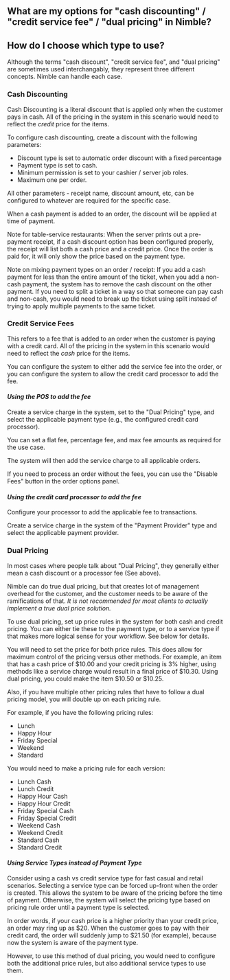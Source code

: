 ## What are my options for "cash discounting" / "credit service fee" / "dual pricing" in Nimble?
## How do I choose which type to use?

Although the terms "cash discount", "credit service fee", and "dual pricing" are sometimes used interchangably, they represent three different concepts. Nimble can handle each case.

### Cash Discounting

Cash Discounting is a literal discount that is applied only when the customer pays in cash. All of the pricing in the system in this scenario would need to reflect the *credit* price for the items.

To configure cash discounting, create a discount with the following parameters:
- Discount type is set to automatic order discount with a fixed percentage
- Payment type is set to cash.
- Minimum permission is set to your cashier / server job roles.
- Maximum one per order.

All other parameters - receipt name, discount amount, etc, can be configured to whatever are required for the specific case.

When a cash payment is added to an order, the discount will be applied at time of payment.

Note for table-service restaurants:
When the server prints out a pre-payment receipt, if a cash discount option has been configured properly, the receipt will list both a cash price and a credit price. Once the order is paid for, it will only show the price based on the payment type.

Note on mixing payment types on an order / receipt:
If you add a cash payment for less than the entire amount of the ticket, when you add a non-cash payment, the system has to remove the cash discount on the other payment. If you need to split a ticket in a way so that someone can pay cash and non-cash, you would need to break up the ticket using split instead of trying to apply multiple payments to the same ticket.

### Credit Service Fees

This refers to a fee that is added to an order when the customer is paying with a credit card. All of the pricing in the system in this scenario would need to reflect the *cash* price for the items.

You can configure the system to either add the service fee into the order, or you can configure the system to allow the credit card processor to add the fee.

#### *Using the POS to add the fee*

Create a service charge in the system, set to the "Dual Pricing" type, and select the applicable payment type (e.g., the configured credit card processor). 

You can set a flat fee, percentage fee, and max fee amounts as required for the use case.

The system will then add the service charge to all applicable orders.

If you need to process an order without the fees, you can use the "Disable Fees" button in the order options panel.

#### *Using the credit card processor to add the fee*

Configure your processor to add the applicable fee to transactions.

Create a service charge in the system of the "Payment Provider" type and select the applicable payment provider.

### Dual Pricing

In most cases where people talk about "Dual Pricing", they generally either mean a cash discount or a processor fee (See above).

Nimble can do true dual pricing, but that creates lot of management overhead for the customer, and the customer needs to be aware of the ramifications of that.
*It is not recommended for most clients to actually implement a true dual price solution.*

To use dual pricing, set up price rules in the system for both cash and credit pricing. You can either tie these to the payment type, or to a service type if that makes more logical sense for your workflow. See below for details.

You will need to set the price for both price rules. This does allow for maximum control of the pricing versus other methods. For example, an item that has a cash price of $10.00 and your credit pricing is 3% higher, using methods like a service charge would result in a final price of $10.30. Using dual pricing, you could make the item $10.50 or $10.25.

Also, if you have multiple other pricing rules that have to follow a dual pricing model, you will double up on each pricing rule. 

For example, if you have the following pricing rules:
- Lunch
- Happy Hour
- Friday Special
- Weekend
- Standard

You would need to make a pricing rule for each version:
- Lunch Cash
- Lunch Credit
- Happy Hour Cash
- Happy Hour Credit
- Friday Special Cash
- Friday Special Credit
- Weekend Cash
- Weekend Credit
- Standard Cash
- Standard Credit

#### *Using Service Types instead of Payment Type*
Consider using a cash vs credit service type for fast casual and retail scenarios.
Selecting a service type can be forced up-front when the order is created. This allows the system to be aware of the pricing before the time of payment. Otherwise, the system will select the pricing type based on pricing rule order until a payment type is selected.

In order words, if your cash price is a higher priority than your credit price, an order may ring up as $20. When the customer goes to pay with their credit card, the order will suddenly jump to $21.50 (for example), because now the system is aware of the payment type.

However, to use this method of dual pricing, you would need to configure both the additional price rules, but also additional service types to use them.

